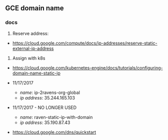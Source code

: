 ## GCE domain name

### docs

1. Reserve address:    
  - https://cloud.google.com/compute/docs/ip-addresses/reserve-static-external-ip-address
1. Assign with k8s
  - https://cloud.google.com/kubernetes-engine/docs/tutorials/configuring-domain-name-static-ip

  - 11/17/2017
    - *name*: ip-2ravens-org-global
    - *ip address*:  35.244.165.103 

- 11/17/2017 - NO LONGER USED
  - *name*: raven-static-ip-with-domain
  - *ip address*: 35.190.87.43

- https://cloud.google.com/dns/quickstart
